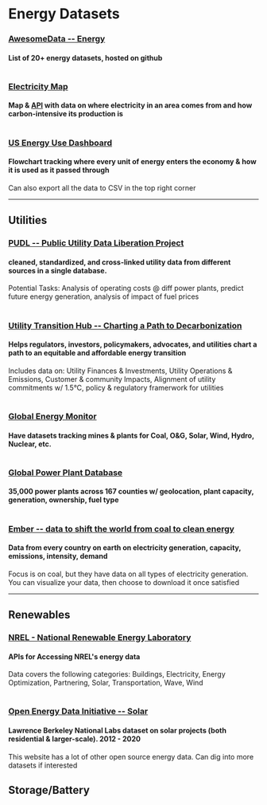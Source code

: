 # Energy Datasets

### [AwesomeData -- Energy](https://github.com/awesomedata/awesome-public-datasets#energy)
#### List of 20+ energy datasets, hosted on github

#
### [Electricity Map](https://app.electricitymap.org/map)
#### Map & [API](https://static.electricitymap.org/api/docs/index.html) with data on where electricity in an area comes from and how carbon-intensive its production is

#
### [US Energy Use Dashboard](http://www.departmentof.energy/)
#### Flowchart tracking where every unit of energy enters the economy & how it is used as it passed through
Can also export all the data to CSV in the top right corner

---
## Utilities

### [PUDL -- Public Utility Data Liberation Project](https://catalyst.coop/pudl/)
#### cleaned, standardized, and cross-linked utility data from different sources in a single database.
Potential Tasks: Analysis of operating costs @ diff power plants, predict future energy generation, analysis of impact of fuel prices

#

### [Utility Transition Hub -- Charting a Path to Decarbonization](https://utilitytransitionhub.rmi.org/data-download/)
#### Helps regulators, investors, policymakers, advocates, and utilities chart a path to an equitable and affordable energy transition
Includes data on: Utility Finances & Investments, Utility Operations & Emissions, Customer & community Impacts, Alignment of utility commitments w/ 1.5°C, policy & regulatory framerwork for utilities

#
### [Global Energy Monitor](https://globalenergymonitor.org/)
#### Have datasets tracking mines & plants for Coal, O&G, Solar, Wind, Hydro, Nuclear, etc.

#
### [Global Power Plant Database](https://datasets.wri.org/dataset/globalpowerplantdatabase)
#### 35,000 power plants across 167 counties w/ geolocation, plant capacity, generation, ownership, fuel type

#
### [Ember -- data to shift the world from coal to clean energy](https://ember-climate.org/data/data-explorer/)
#### Data from every country on earth on electricity generation, capacity, emissions, intensity, demand
Focus is on coal, but they have data on all types of electricity generation. You can visualize your data, then choose to download it once satisfied


---
## Renewables

### [NREL - National Renewable Energy Laboratory](https://developer.nrel.gov/docs/)
#### APIs for Accessing NREL's energy data 
Data covers the following categories: Buildings, Electricity, Energy Optimization, Partnering, Solar, Transportation, Wave, Wind

#
### [Open Energy Data Initiative -- Solar](https://data.openei.org/submissions/4503)
#### Lawrence Berkeley National Labs dataset on solar projects (both residential & larger-scale). 2012 - 2020
This website has a lot of other open source energy data. Can dig into more datasets if interested

## Storage/Battery

